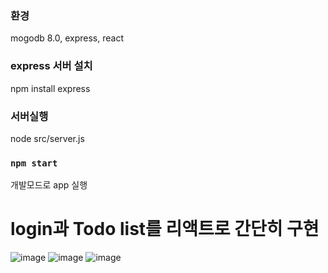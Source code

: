 ### 환경
mogodb 8.0, express, react

### express 서버 설치
npm install express

### 서버실행
node src/server.js

### `npm start`
개발모드로 app 실행

# login과 Todo list를 리액트로 간단히 구현
![image](https://github.com/user-attachments/assets/d52509ec-c61a-4b16-a7aa-142a0270ad04)
![image](https://github.com/user-attachments/assets/3c114d98-e2ab-40b2-ae94-1b43412bcf8d)
![image](https://github.com/user-attachments/assets/90436def-1768-44e6-8efe-0fd497166f0a)
